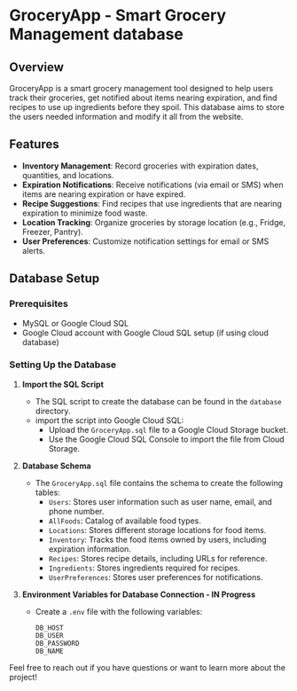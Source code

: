 # GroceryApp - Smart Grocery Management database

## Overview

GroceryApp is a smart grocery management tool designed to help users track their groceries, get notified about items nearing expiration, and find recipes to use up ingredients before they spoil. This database aims to store the users needed information and modify it all from the website. 

## Features

- **Inventory Management**: Record groceries with expiration dates, quantities, and locations.
- **Expiration Notifications**: Receive notifications (via email or SMS) when items are nearing expiration or have expired.
- **Recipe Suggestions**: Find recipes that use ingredients that are nearing expiration to minimize food waste.
- **Location Tracking**: Organize groceries by storage location (e.g., Fridge, Freezer, Pantry).
- **User Preferences**: Customize notification settings for email or SMS alerts.

## Database Setup

### Prerequisites

- MySQL or Google Cloud SQL
- Google Cloud account with Google Cloud SQL setup (if using cloud database)

### Setting Up the Database

1. **Import the SQL Script**
    - The SQL script to create the database can be found in the `database` directory.
    - import the script into Google Cloud SQL:
        - Upload the `GroceryApp.sql` file to a Google Cloud Storage bucket.
        - Use the Google Cloud SQL Console to import the file from Cloud Storage.

2. **Database Schema**
   - The `GroceryApp.sql` file contains the schema to create the following tables:
     - `Users`: Stores user information such as user name, email, and phone number.
     - `AllFoods`: Catalog of available food types.
     - `Locations`: Stores different storage locations for food items.
     - `Inventory`: Tracks the food items owned by users, including expiration information.
     - `Recipes`: Stores recipe details, including URLs for reference.
     - `Ingredients`: Stores ingredients required for recipes.
     - `UserPreferences`: Stores user preferences for notifications.

3. **Environment Variables for Database Connection - IN Progress**
   - Create a `.env` file with the following variables:
     ```
     DB_HOST
     DB_USER
     DB_PASSWORD
     DB_NAME
     ```



Feel free to reach out if you have questions or want to learn more about the project!
